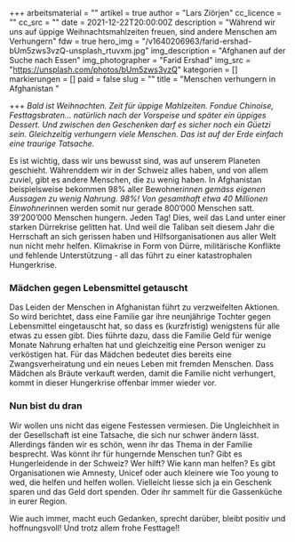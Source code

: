 +++
arbeitsmaterial = ""
artikel = true
author = "Lars Ziörjen"
cc_licence = ""
cc_src = ""
date = 2021-12-22T20:00:00Z
description = "Während wir uns auf üppige Weihnachtsmahlzeiten freuen, sind andere Menschen am Verhungern"
fdw = true
hero_img = "/v1640206963/farid-ershad-bUm5zws3vzQ-unsplash_rtuvxm.jpg"
img_description = "Afghanen auf der Suche nach Essen"
img_photographer = "Farid Ershad"
img_src = "https://unsplash.com/photos/bUm5zws3vzQ"
kategorien = []
markierungen = []
paid = false
slug = ""
title = "Menschen verhungern in Afghanistan "

+++
_Bald ist Weihnachten. Zeit für üppige Mahlzeiten. Fondue Chinoise, Festtagsbraten… natürlich nach der Vorspeise und später ein üppiges Dessert. Und zwischen den Geschenken darf es sicher noch ein Güetzi sein. Gleichzeitig verhungern viele Menschen. Das ist auf der Erde einfach eine traurige Tatsache._

Es ist wichtig, dass wir uns bewusst sind, was auf unserem Planeten geschieht. Währenddem wir in der Schweiz alles haben, und von allem zuviel, gibt es andere Menschen, die zu wenig haben. In Afghanistan beispielsweise bekommen 98% aller Bewohner*innen gemäss eigenen Aussagen zu wenig Nahrung. 98%! Von gesamthaft etwa 40 Millionen Einwohner*innen werden somit nur gerade 800’000 Menschen satt. 39’200’000 Menschen hungern. Jeden Tag! Dies, weil das Land unter einer starken Dürrekrise gelitten hat. Und weil die Taliban seit diesem Jahr die Herrschaft an sich gerissen haben und Hilfsorganisationen aus aller Welt nun nicht mehr helfen. Klimakrise in Form von Dürre, militärische Konflikte und fehlende Unterstützung - all das führt zu einer katastrophalen Hungerkrise.

### Mädchen gegen Lebensmittel getauscht

Das Leiden der Menschen in Afghanistan führt zu verzweifelten Aktionen. So wird berichtet, dass eine Familie gar ihre neunjährige Tochter gegen Lebensmittel eingetauscht hat, so dass es (kurzfristig) wenigstens für alle etwas zu essen gibt. Dies führte dazu, dass die Familie Geld für wenige Monate Nahrung erhalten hat und gleichzeitig eine Person weniger zu verköstigen hat. Für das Mädchen bedeutet dies bereits eine Zwangsverheiratung und ein neues Leben mit fremden Menschen. Dass Mädchen als Bräute verkauft werden, damit die Familie nicht verhungert, kommt in dieser Hungerkrise offenbar immer wieder vor.

### Nun bist du dran

Wir wollen uns nicht das eigene Festessen vermiesen. Die Ungleichheit in der Gesellschaft ist eine Tatsache, die sich nur schwer ändern lässt. Allerdings fänden wir es schön, wenn ihr das Thema in der Familie besprecht. Was könnt ihr für hungernde Menschen tun? Gibt es Hungerleidende in der Schweiz? Wer hilft? Wie kann man helfen? Es gibt Organisationen wie Amnesty, Unicef oder auch kleinere wie Too young to wed, die helfen und helfen wollen. Vielleicht liesse sich ja ein Geschenk sparen und das Geld dort spenden. Oder ihr sammelt für die Gassenküche in eurer Region.

Wie auch immer, macht euch Gedanken, sprecht darüber, bleibt positiv und hoffnungsvoll! Und trotz allem frohe Festtage!!